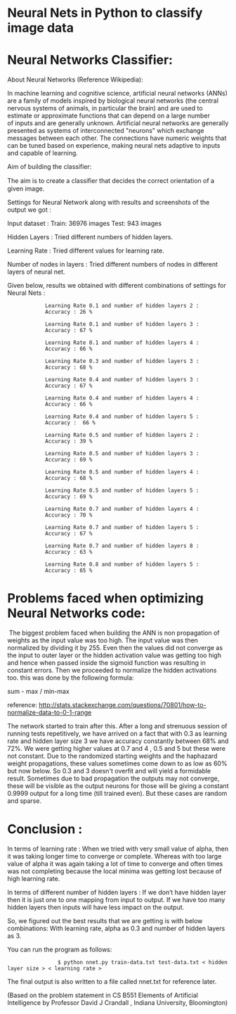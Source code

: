 # Neural Nets in Python to classify image data

# Neural Networks Classifier:

About Neural Networks (Reference Wikipedia):

In machine learning and cognitive science, artificial neural networks (ANNs) are a family of models inspired by biological neural networks (the central nervous systems of animals, in particular the brain) and are used to estimate or approximate functions that can depend on a large number of inputs and are generally unknown. Artificial neural networks are generally presented as systems of interconnected "neurons" which exchange messages between each other. The connections have numeric weights that can be tuned based on experience, making neural nets adaptive to inputs and capable of learning.

Aim of building the classifier: 

The aim is to create a classiﬁer that decides the correct orientation of a given image.

Settings for Neural Network along with results and screenshots of the output we got :

Input dataset               :   Train:  36976 images
                                Test:   943 images

Hidden Layers               : Tried different numbers of hidden layers.

Learning Rate               : Tried different values for learning rate.

Number of nodes in layers   : Tried different numbers of nodes in different layers of neural net.


Given below, results we obtained with different combinations of settings for Neural Nets :

				Learning Rate 0.1 and number of hidden layers 2 :
				Accuracy : 26 %

				Learning Rate 0.1 and number of hidden layers 3 :
				Accuracy : 67 %

				Learning Rate 0.1 and number of hidden layers 4 :
				Accuracy : 66 %

				Learning Rate 0.3 and number of hidden layers 3 :
				Accuracy : 68 %

				Learning Rate 0.4 and number of hidden layers 3 :
				Accuracy : 67 %

				Learning Rate 0.4 and number of hidden layers 4 :
				Accuracy : 66 %

				Learning Rate 0.4 and number of hidden layers 5 :
				Accuracy :  66 %

				Learning Rate 0.5 and number of hidden layers 2 :
				Accuracy : 39 %

				Learning Rate 0.5 and number of hidden layers 3 :
				Accuracy : 69 %

				Learning Rate 0.5 and number of hidden layers 4 :
				Accuracy : 68 %

				Learning Rate 0.5 and number of hidden layers 5 :
				Accuracy : 69 %

				Learning Rate 0.7 and number of hidden layers 4 :
				Accuracy : 70 %

				Learning Rate 0.7 and number of hidden layers 5 :
				Accuracy : 67 %

				Learning Rate 0.7 and number of hidden layers 8 :
				Accuracy : 63 %

				Learning Rate 0.8 and number of hidden layers 5 :
				Accuracy : 65 %



# Problems faced when optimizing Neural Networks code:

 The biggest problem faced when building the ANN is non propagation of weights as the input value was too high. The input value was then normalized by dividing it by 255. Even then the values did not converge as the input to outer layer or the hidden activation value was getting too high and hence when passed inside the sigmoid function was resulting in constant errors. Then we proceeded to normalize the hidden activations too. this was done by the following formula:

sum - max / min-max

reference: http://stats.stackexchange.com/questions/70801/how-to-normalize-data-to-0-1-range

The network started to train after this. After a long and strenuous session of running tests repetitively, we have arrived on a fact that with 0.3 as learning rate and hidden layer size 3 we have accuracy constantly between 68% and 72%. We were getting higher values at 0.7 and 4 , 0.5 and 5 but these were not constant. Due to the randomized starting weights and the haphazard weight propagations, these values sometimes come down to as low as 60% but now below. So 0.3 and 3 doesn't overfit and will yield a formidable result. Sometimes due to bad propagation the outputs may not converge, these will be visible as the output neurons for those will be giving a constant 0.9999 output for a long time (till trained even). But these cases are random and sparse.

# Conclusion :

In terms of learning rate :
When we tried with very small value of alpha, then it was taking longer time to converge or complete. Whereas with too large value of alpha it was again taking a lot of time to converge and often times was not completing because the local minima was getting lost because of high learning rate.

In terms of different number of hidden layers :
If we don’t have hidden layer then it is just one to one mapping from input to output.
If we have too many hidden layers then inputs will have less impact on the output.

So, we figured out the best results that we are getting is with below combinations:
With learning rate, alpha as 0.3 and number of hidden layers as 3.

You can run the program as follows:

					$ python nnet.py train-data.txt test-data.txt < hidden layer size > < learning rate >

The final output is also written to a file called nnet.txt for reference later.


(Based on the problem statement in CS B551 Elements of Artificial Intelligence by Professor David J Crandall , Indiana University, Bloomington)
